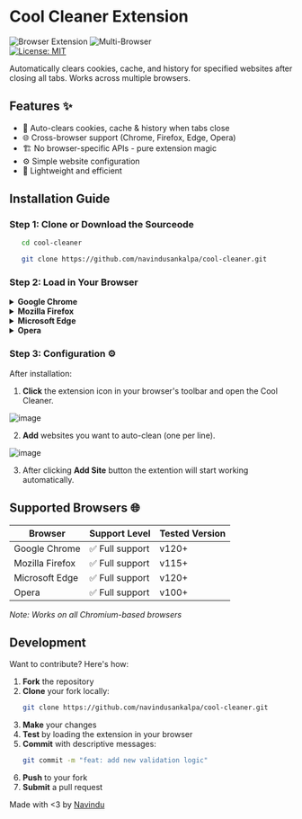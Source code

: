# Cool Cleaner Extension  

![Browser Extension](https://img.shields.io/badge/Extension-Browser-blue) 
![Multi-Browser](https://img.shields.io/badge/Supports-Chrome|Firefox|Edge|Opera-green)  
[![License: MIT](https://img.shields.io/badge/License-MIT-yellow.svg)](https://opensource.org/licenses/MIT)

Automatically clears cookies, cache, and history for specified websites after closing all tabs. Works across multiple browsers.

## Features ✨

- 🧹 Auto-clears cookies, cache & history when tabs close
- 🌐 Cross-browser support (Chrome, Firefox, Edge, Opera)
- 🏗️ No browser-specific APIs - pure extension magic
- ⚙️ Simple website configuration
- 🚀 Lightweight and efficient

## Installation Guide

### Step 1: Clone or Download the Sourceode
```bash
   cd cool-cleaner
```
```bash
   git clone https://github.com/navindusankalpa/cool-cleaner.git
```
### Step 2: Load in Your Browser
<details><summary><strong>Google Chrome</strong></summary>

1. Enable Developer mode (toggle top-right)
2. Click Load unpacked
3. Select the cool-cleaner folder

</details><details> <summary><strong>Mozilla Firefox</strong></summary>
Visit about:debugging

Click This Firefox (left sidebar)

Click Load Temporary Add-on

Select manifest.json from the folder

</details><details> <summary><strong>Microsoft Edge</strong></summary>
Visit edge://extensions/

Enable Developer mode (bottom-left)

Click Load unpacked

Select the cool-cleaner folder

</details><details> <summary><strong>Opera</strong></summary>
Visit 
```bash
   opera://extensions/

Enable Developer mode (top-right)

Click Load unpacked

Select the cool-cleaner folder

</details>

### Step 3: Configuration ⚙️
After installation:

1. **Click** the extension icon in your browser's toolbar and open the Cool Cleaner.
   
![image](https://github.com/user-attachments/assets/dfa60269-2e3c-4688-85cd-fde5d3e01767)

2. **Add** websites you want to auto-clean (one per line).
   
![image](https://github.com/user-attachments/assets/e88e5fb6-db37-47ee-a3b8-5430bbcb9c67)

3. After clicking **Add Site** button the extention will start working automatically.

## Supported Browsers 🌐

| Browser       | Support Level | Tested Version |
|--------------|---------------|----------------|
| Google Chrome | ✅ Full support | v120+         |
| Mozilla Firefox | ✅ Full support | v115+        |
| Microsoft Edge | ✅ Full support | v120+         |
| Opera         | ✅ Full support | v100+         |

*Note: Works on all Chromium-based browsers*

## Development

Want to contribute? Here's how:

1. **Fork** the repository
2. **Clone** your fork locally:
   ```bash
   git clone https://github.com/navindusankalpa/cool-cleaner.git
   ```
3. **Make** your changes
4. **Test** by loading the extension in your browser
5. **Commit** with descriptive messages:
   ```bash
   git commit -m "feat: add new validation logic"
   ```
6. **Push** to your fork
7. **Submit** a pull request

Made with <3 by <a href="https://github.com/navindusankalpa">Navindu</a>
   




